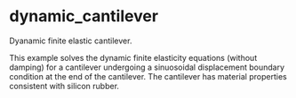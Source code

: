# dynamic_cantilever
Dyanamic finite elastic cantilever.

This example solves the dynamic finite elasticity equations (without damping) for a cantilever undergoing a sinuosoidal displacement boundary condition at the end of the cantilever. The cantilever has material properties consistent with silicon rubber.


